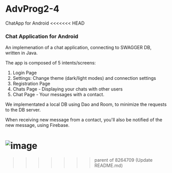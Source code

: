 # AdvProg2-4
ChatApp for Android
<<<<<<< HEAD

### Chat Application for Android

An implemenation of a chat application, connecting to SWAGGER DB, written in Java.

The app is composed of 5 intents/screens:
1) Login Page
2) Settings: Change theme (dark/light modes) and connection settings
3) Registration Page
4) Chats Page - Displaying your chats with other users
5) Chat Page - Your messages with a contact.

We implementated a local DB using Dao and Room, to minimize the requests to the DB server.

When receiving new message from a contact, you'll also be notified of the new message, using Firebase.

![image](https://github.com/GLPRL/AdvProg2-4/assets/116657293/a596ddb8-7148-494b-9e3d-e47b3dd4ea0d)
=======
>>>>>>> parent of 8264709 (Update README.md)
